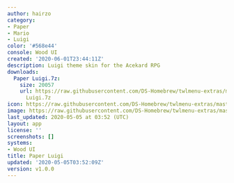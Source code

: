 ```yaml
---
author: hairzo
category:
- Paper
- Mario
- Luigi
color: '#568e44'
console: Wood UI
created: '2020-06-01T23:44:11Z'
description: Luigi theme skin for the Acekard RPG
downloads:
  Paper Luigi.7z:
    size: 20057
    url: https://raw.githubusercontent.com/DS-Homebrew/twlmenu-extras/master/_nds/TWiLightMenu/akmenu/themes/Paper
      Luigi.7z
icon: https://raw.githubusercontent.com/DS-Homebrew/twlmenu-extras/master/_nds/TWiLightMenu/akmenu/themes/meta/Paper%20Luigi/icon.png
image: https://raw.githubusercontent.com/DS-Homebrew/twlmenu-extras/master/_nds/TWiLightMenu/akmenu/themes/meta/Paper%20Luigi/icon.png
last_updated: 2020-05-05 at 03:52 (UTC)
layout: app
license: ''
screenshots: []
systems:
- Wood UI
title: Paper Luigi
updated: '2020-05-05T03:52:09Z'
version: v1.0.0
---
```

